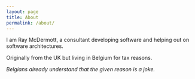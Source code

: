 ```yaml
---
layout: page
title: About
permalink: /about/
---
```


I am Ray McDermott, a consultant developing software and helping out on software architectures.

Originally from the UK but living in Belgium for tax reasons.

_Belgians already understand that the given reason is a joke._
